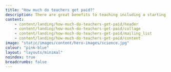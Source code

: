 ```yaml
---
title: "How much do teachers get paid?"
description: There are great benefits to teaching including a starting salary of at least $salaries_starting_minshortened$ (or higher in London). Learn more about teachers' salaries and other benefits.
content:
    - content/landing/how-much-do-teachers-get-paid/header
    - content/landing/how-much-do-teachers-get-paid/collage
    - content/landing/how-much-do-teachers-get-paid/mailing_list
    - content/landing/how-much-do-teachers-get-paid/content
image: "static/images/content/hero-images/science.jpg"
colour: "pink-blue"
layout: "layouts/minimal"
noindex: true
breadcrumbs: false
---
```

